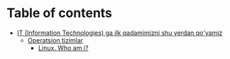 # Table of contents

* [IT (Information Technologies) ga ilk qadamimizni shu yerdan qo'yamiz](README.md)
  * [Operatsion tizimlar](it-information-technologies-ga-ilk-qadamimizni-shu-yerdan-qoyamiz/operatsion-tizimlar/README.md)
    * [Linux. Who am i?](it-information-technologies-ga-ilk-qadamimizni-shu-yerdan-qoyamiz/operatsion-tizimlar/linux.-who-am-i.md)
